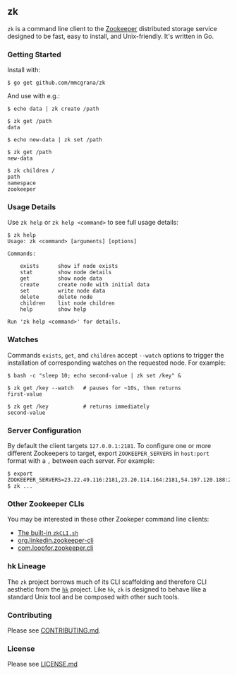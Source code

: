 ## zk

`zk` is a command line client to the [Zookeeper](http://zookeeper.apache.org/)
distributed storage service designed to be fast, easy to install,
and Unix-friendly. It's written in Go.

### Getting Started

Install with:

```console
$ go get github.com/mmcgrana/zk
```

And use with e.g.:

```console
$ echo data | zk create /path

$ zk get /path
data

$ echo new-data | zk set /path

$ zk get /path
new-data

$ zk children /
path
namespace
zookeeper
```

### Usage Details

Use `zk help` or `zk help <command>` to see full usage details:

```console
$ zk help
Usage: zk <command> [arguments] [options]

Commands:

    exists      show if node exists
    stat        show node details
    get         show node data
    create      create node with initial data
    set         write node data
    delete      delete node
    children    list node children
    help        show help

Run 'zk help <command>' for details.
```

### Watches

Commands `exists`, `get`, and `children` accept `--watch` options
to trigger the installation of corresponding watches on the
requested node. For example:

```console
$ bash -c "sleep 10; echo second-value | zk set /key" &

$ zk get /key --watch   # pauses for ~10s, then returns
first-value

$ zk get /key           # returns immediately
second-value
```

### Server Configuration

By default the client targets `127.0.0.1:2181`. To configure one or
more different Zookeepers to target, export `ZOOKEEPER_SERVERS` in
`host:port` format with a `,` between each server. For example:

```console
$ export ZOOKEEPER_SERVERS=23.22.49.116:2181,23.20.114.164:2181,54.197.120.188:2181
$ zk ...
```

### Other Zookeeper CLIs

You may be interested in these other Zookeper command line clients:

* [The built-in `zkCLI.sh`](http://zookeeper.apache.org/doc/trunk/zookeeperStarted.html)
* [org.linkedin.zookeeper-cli](https://github.com/pongasoft/utils-zookeeper)
* [com.loopfor.zookeeper.cli](https://github.com/davidledwards/zookeeper/tree/master/zookeeper-cli)

### hk Lineage

The `zk` project borrows much of its CLI scaffolding and therefore
CLI aesthetic from the [`hk`](https://github.com/heroku/hk) project.
Like `hk`, `zk` is designed to behave like a standard Unix tool and
be composed with other such tools.

### Contributing

Please see [CONTRIBUTING.md](CONTRIBUTING.md).

### License

Please see [LICENSE.md](LICENSE.md)
